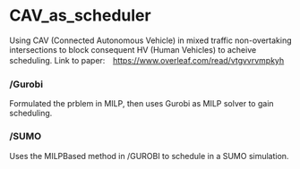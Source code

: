 # CAV_as_scheduler
Using CAV (Connected Autonomous Vehicle) in mixed traffic non-overtaking intersections to block consequent HV (Human Vehicles) to acheive scheduling.
Link to paper:　https://www.overleaf.com/read/vtgvvrvmpkyh
### /Gurobi
Formulated the prblem in MILP, then uses Gurobi as MILP solver to gain scheduling.  
### /SUMO 
Uses the MILPBased method in /GUROBI to schedule in a SUMO simulation. 
